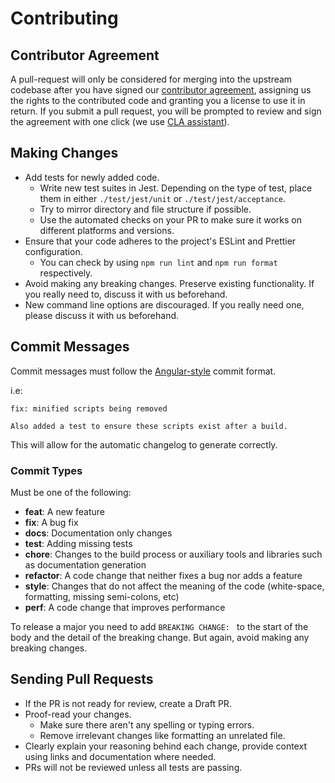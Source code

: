 # Contributing

## Contributor Agreement

A pull-request will only be considered for merging into the upstream codebase after you have signed our [contributor agreement](https://github.com/snyk/snyk/blob/master/Contributor-Agreement.md), assigning us the rights to the contributed code and granting you a license to use it in return. If you submit a pull request, you will be prompted to review and sign the agreement with one click (we use [CLA assistant](https://cla-assistant.io/)).

## Making Changes

- Add tests for newly added code.
  - Write new test suites in Jest. Depending on the type of test, place them in either `./test/jest/unit` or `./test/jest/acceptance`.
  - Try to mirror directory and file structure if possible.
  - Use the automated checks on your PR to make sure it works on different platforms and versions.
- Ensure that your code adheres to the project's ESLint and Prettier configuration.
  - You can check by using `npm run lint` and `npm run format` respectively.
- Avoid making any breaking changes. Preserve existing functionality. If you really need to, discuss it with us beforehand.
- New command line options are discouraged. If you really need one, please discuss it with us beforehand.

## Commit Messages

Commit messages must follow the [Angular-style](https://github.com/angular/angular.js/blob/master/CONTRIBUTING.md#commit-message-format) commit format.

i.e:

```text
fix: minified scripts being removed

Also added a test to ensure these scripts exist after a build.
```

This will allow for the automatic changelog to generate correctly.

### Commit Types

Must be one of the following:

* **feat**: A new feature
* **fix**: A bug fix
* **docs**: Documentation only changes
* **test**: Adding missing tests
* **chore**: Changes to the build process or auxiliary tools and libraries such as documentation generation
* **refactor**: A code change that neither fixes a bug nor adds a feature
* **style**: Changes that do not affect the meaning of the code (white-space, formatting, missing semi-colons, etc)
* **perf**: A code change that improves performance

To release a major you need to add `BREAKING CHANGE: ` to the start of the body and the detail of the breaking change. But again, avoid making any breaking changes.

## Sending Pull Requests

- If the PR is not ready for review, create a Draft PR.
- Proof-read your changes.
  - Make sure there aren't any spelling or typing errors.
  - Remove irrelevant changes like formatting an unrelated file.
- Clearly explain your reasoning behind each change, provide context using links and documentation where needed.
- PRs will not be reviewed unless all tests are passing.
